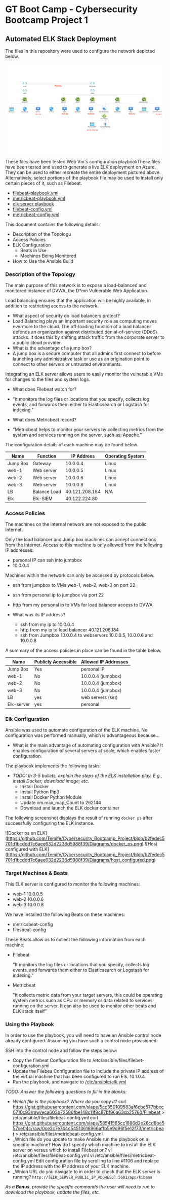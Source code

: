 # GT Boot Camp - Cybersecurity Bootcamp Project 1
## Automated ELK Stack Deployment

The files in this repository were used to configure the network depicted below.

![Cloud Topography](https://github.com/Temife/Cybersecurity_Bootcamp_Project/blob/bb9091ed57661335c25ae6cb75529223a1c77ce1/Diagrams/cloud_environment_topography.png)

These files have been tested Web Vm's configuration playbookThese files have been tested and used to generate a live ELK deployment on Azure. They can be used to either recreate the entire deployment pictured above. Alternatively, select portions of the playbook file may be used to install only certain pieces of it, such as Filebeat.
  - [filebeat-playbook.yml](https://github.com/Temife/Cybersecurity_Bootcamp_Project/blob/6117bbd98f1f4d519f5166a3cca12a415756fe10/Ansible/filebeat-playbook.yml)
  - [metricbeat-playbook.yml](https://github.com/Temife/Cybersecurity_Bootcamp_Project/blob/6117bbd98f1f4d519f5166a3cca12a415756fe10/Ansible/metricbeat-playbook.yml)
  - [elk server playbook](https://github.com/Temife/Cybersecurity_Bootcamp_Project/blob/6117bbd98f1f4d519f5166a3cca12a415756fe10/Ansible/elk.yml)
  - [filebeat-config.yml](https://github.com/Temife/Cybersecurity_Bootcamp_Project/blob/bb9091ed57661335c25ae6cb75529223a1c77ce1/Ansible/filebeat-config.yml)
  - [metricbeat-config.yml](https://github.com/Temife/Cybersecurity_Bootcamp_Project/blob/bb9091ed57661335c25ae6cb75529223a1c77ce1/Ansible/metricbeat-config.yml)

This document contains the following details:
- Description of the Topologu
- Access Policies
- ELK Configuration
  - Beats in Use
  - Machines Being Monitored
- How to Use the Ansible Build


### Description of the Topology

The main purpose of this network is to expose a load-balanced and monitored instance of DVWA, the D*mn Vulnerable Web Application.

Load balancing ensures that the application will be highly available, in addition to restricting access to the network.
- What aspect of security do load balancers protect?
- Load Balancing plays an important security role as computing moves evermore to the cloud. The off-loading function of a load balancer defends an organization against distributed denial-of-service (DDoS) attacks. It does this by shifting attack traffic from the corporate server to a public cloud provider.
- What is the advantage of a jump box?
- A jump box is a secure computer that all admins first connect to before launching any administrative task or use as an origination point to connect to other servers or untrusted environments.

Integrating an ELK server allows users to easily monitor the vulnerable VMs for changes to the files and system logs.
- What does Filebeat watch for?

- "It monitors the log files or locations that you specify, collects log events, and forwards them either to Elasticsearch or Logstash for indexing."

- What does Metricbeat record?

- "Metricbeat helps to monitor your servers by collecting metrics from the system and services running on the server, such as: Apache."

The configuration details of each machine may be found below.

| Name     | Function      | IP Address     | Operating System |
|----------|---------------|----------------|------------------|
| Jump Box | Gateway       | 10.0.0.4       | Linux            |
| web-1    |Web server     | 10.0.0.5       | Linux            |
| web-2    |Web server     | 10.0.0.6       | Linux            |     
| web-3    |Web server     | 10.0.0.8       | Linux            |
| LB       |Balance Load   | 40.121.208.184 | N/A              |
| Elk      |Elk-SIEM       | 40.122.224.80  |                  |

### Access Policies

The machines on the internal network are not exposed to the public Internet. 

Only the load balancer and Jump box machines can accept connections from the Internet. Access to this machine is only allowed from the following IP addresses:
- personal IP can ssh into jumpbox 
- 10.0.0.4

Machines within the network can only be accessed by protocols below.
- ssh from jumpbox to VMs web-1, web-2, web-3 on port 22 
- ssh from personal ip to jumpbox via port 22 
- http from my personal ip to VMs for load balancer access to DVWA

- What was its IP address?
  - ssh from my ip to 10.0.0.4
  - http from my ip to load balancer 40.121.208.184 
  - ssh from Jumpbox 10.0.0.4 to webservers  10.0.0.5, 10.0.0.6 and 10.0.0.8



A summary of the access policies in place can be found in the table below.

| Name        | Publicly Accessible | Allowed IP Addresses |
|-------------|---------------------|----------------------|
| Jump Box    | Yes                 | personal IP          |
| web-1       | No                  | 10.0.0.4 (jumpbox)   |
| web-2       | No                  | 10.0.0.4 (jumpbox)   |
| web-3       | No                  | 10.0.0.4 (jumpbox)   |
| LB          | yes                 | web servers (set)    |
| Elk-server  | yes                 | personal 

### Elk Configuration

Ansible was used to automate configuration of the ELK machine. No configuration was performed manually, which is advantageous because...
   - What is the main advantage of automating configuration with Ansible?
     It enables configuration of several servers at scale, which enables faster configuration. 

The playbook implements the following tasks:
   - _TODO: In 3-5 bullets, explain the steps of the ELK installation play. E.g., install Docker; download image; etc._
     - Install Docker
     - Install Python Pip3
     - Install Docker Python Module
     - Update vm.max_map_Count to 262144
     - Download and launch the ELK docker container

The following screenshot displays the result of running `docker ps` after successfully configuring the ELK instance.

![Docker ps on ELK] (https://github.com/Temife/Cybersecurity_Bootcamp_Project/blob/b2fedec5701d1bcddd7c6aee632d2236d5988f39/Diagrams/docker_ps.png)
![Host configured with ELK] (https://github.com/Temife/Cybersecurity_Bootcamp_Project/blob/b2fedec5701d1bcddd7c6aee632d2236d5988f39/Diagrams/host_configured.png)

### Target Machines & Beats
This ELK server is configured to monitor the following machines:
   - web-1 10.0.0.5
   - web-2 10.0.0.6
   - web-3 10.0.0.8

We have installed the following Beats on these machines:
   - metricsbeat-config 
   - filesbeat-config 

These Beats allow us to collect the following information from each machine:
   - Filebeat

     "It monitors the log files or locations that you specify, collects log events, and forwards them either to Elasticsearch or Logstash for indexing."

   - Metricbeat

     "It collects metric data from your target servers, this could be operating system metrics such as CPU or memory or data related to services running on the server. It can also be used to monitor other beats and ELK stack itself"

### Using the Playbook

In order to use the playbook, you will need to have an Ansible control node already configured. Assuming you have such a control node provisioned: 

SSH into the control node and follow the steps below:

   - Copy the filebeat Configuration file to /etc/ansible/files/filebet-configuration.yml
   - Update the Filebea Configuration file to include the private IP address of the virtual machine that has been configured to run Elk. 10.1.0.4
   - Run the playbook, and navigate to [/etc/ansible/elk.yml](https://github.com/Temife/Cybersecurity_Bootcamp_Project/blob/cbb39e790b2c4eb22afb6ed1a35b75831c652d61/Ansible/elk.yml)

_TODO: Answer the following questions to fill in the blanks:_
   - _Which file is the playbook? Where do you copy it?_
      curl https://gist.githubusercontent.com/slape/5cc350109583af6cbe577bbcc0710c93/raw/eca603b72586fbe148c11f9c87bf96a63cb25760/Filebeat > /etc/ansible/files/filebeat-config.yml
      curl https://gist.githubusercontent.com/slape/58541585cc1886d2e26cd8be557ce04c/raw/0ce2c7e744c54513616966affb5e9d96f5e12f73/metricbeat > /etc/ansible/files/metricbeat-config.yml
   - _Which file do you update to make Ansible run the playbook on a specific machine? How do I specify which machine to install the ELK server on versus which to install Filebeat on?
      vi /etc/ansible/files/filebeat-config.yml
      vi /etc/ansible/files/metricbeat-config.yml
      Edit configuration file by scrolling to line #1106 and replace the IP address with the IP address of your ELK machine.
   - _Which URL do you navigate to in order to check that the ELK server is running?
      ```http://[ELK_SERVER_PUBLIC_IP_ADDRESS]:5601/app/kibana```

_As a **Bonus**, provide the specific commands the user will need to run to download the playbook, update the files, etc._
